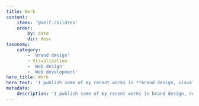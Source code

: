 ```yaml
---
title: Work
content:
    items: '@self.children'
    order:
        by: date
        dir: desc
taxonomy:
    category:
        - 'Brand design'
        - Visualization
        - 'Web design'
        - 'Web development'
hero_title: Work
hero_text: 'I publish some of my recent works in **brand design, visualization, web design, and web development.** Recent works soon...'
metadata:
    description: 'I publish some of my recent works in brand design, responsive web design, visualization, and web development.'
---
```



